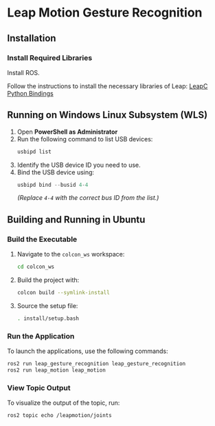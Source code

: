 # Leap Motion Gesture Recognition

## Installation

### Install Required Libraries
Install ROS.

Follow the instructions to install the necessary libraries of Leap:
[LeapC Python Bindings](https://github.com/ultraleap/leapc-python-bindings/tree/main)

## Running on Windows Linux Subsystem (WLS)

1. Open **PowerShell as Administrator**
2. Run the following command to list USB devices:
   ```powershell
   usbipd list
   ```
3. Identify the USB device ID you need to use.
4. Bind the USB device using:
   ```powershell
   usbipd bind --busid 4-4
   ```
   *(Replace `4-4` with the correct bus ID from the list.)*

## Building and Running in Ubuntu

### Build the Executable
1. Navigate to the `colcon_ws` workspace:
   ```bash
   cd colcon_ws
   ```
2. Build the project with:
   ```bash
   colcon build --symlink-install
   ```
3. Source the setup file:
   ```bash
   . install/setup.bash
   ```

### Run the Application
To launch the applications, use the following commands:

```bash
ros2 run leap_gesture_recognition leap_gesture_recognition
ros2 run leap_motion leap_motion
```

### View Topic Output
To visualize the output of the topic, run:

```bash
ros2 topic echo /leapmotion/joints
```

